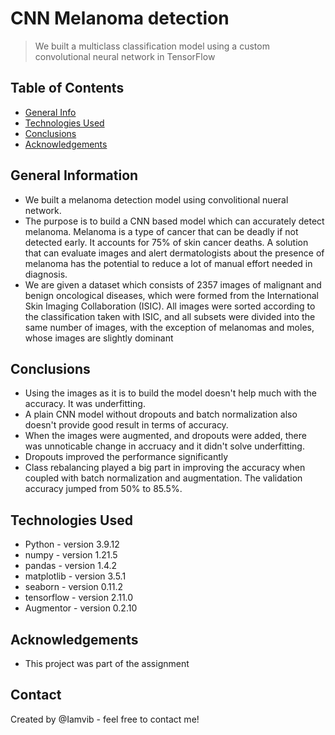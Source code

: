# CNN Melanoma detection
> We built a multiclass classification model using a custom convolutional neural network in TensorFlow


## Table of Contents
* [General Info](#general-information)
* [Technologies Used](#technologies-used)
* [Conclusions](#conclusions)
* [Acknowledgements](#acknowledgements)

<!-- You can include any other section that is pertinent to your problem -->

## General Information
- We built a melanoma detection model using convolitional nueral network.
- The purpose is to build a CNN based model which can accurately detect melanoma. Melanoma is a type of cancer that can be deadly if not detected early. It accounts for 75% of skin cancer deaths. A solution that can evaluate images and alert dermatologists about the presence of melanoma has the potential to reduce a lot of manual effort needed in diagnosis. 
- We are given a dataset which consists of 2357 images of malignant and benign oncological diseases, which were formed from the International Skin Imaging Collaboration (ISIC). All images were sorted according to the classification taken with ISIC, and all subsets were divided into the same number of images, with the exception of melanomas and moles, whose images are slightly dominant

<!-- You don't have to answer all the questions - just the ones relevant to your project. -->

## Conclusions
- Using the images as it is to build the model doesn't help much with the accuracy. It was underfitting.
- A plain CNN model without dropouts and batch normalization also doesn't provide good result in terms of accuracy.
- When the images were augmented, and dropouts were added, there was unnoticable change in accruacy and it didn't solve underfitting.
- Dropouts improved the performance significantly
- Class rebalancing played a big part in improving the accuracy when coupled with batch normalization and augmentation. The validation accuracy jumped from 50% to 85.5%.

<!-- You don't have to answer all the questions - just the ones relevant to your project. -->


## Technologies Used
- Python - version 3.9.12
- numpy - version 1.21.5
- pandas - version 1.4.2
- matplotlib - version 3.5.1
- seaborn - version 0.11.2
- tensorflow - version 2.11.0
- Augmentor - version 0.2.10

<!-- As the libraries versions keep on changing, it is recommended to mention the version of library used in this project -->

## Acknowledgements
- This project was part of the assignment

## Contact
Created by @Iamvib - feel free to contact me!


<!-- Optional -->
<!-- ## License -->
<!-- This project is open source and available under the [... License](). -->

<!-- You don't have to include all sections - just the one's relevant to your project -->
